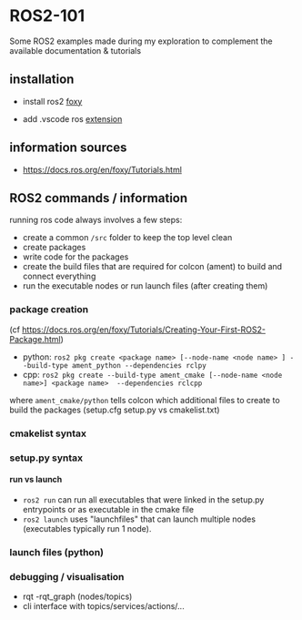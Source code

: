 # ROS2-101
Some ROS2 examples made during my exploration to complement the available documentation &amp; tutorials

## installation
- install ros2 [foxy](https://docs.ros.org/en/foxy/Installation.html)

- add .vscode ros [extension](https://marketplace.visualstudio.com/items?itemName=ms-iot.vscode-ros)

## information sources
- https://docs.ros.org/en/foxy/Tutorials.html



## ROS2 commands / information

running ros code always involves a few steps:
- create a common `/src` folder to keep the top level clean
- create packages
- write code for the packages
- create the build files that are required for colcon (ament) to build and connect everything
- run the executable nodes or run launch files (after creating them)


### package creation
 (cf https://docs.ros.org/en/foxy/Tutorials/Creating-Your-First-ROS2-Package.html)
- python: `ros2 pkg create <package name> [--node-name <node name> ] --build-type ament_python --dependencies rclpy`
- cpp: `ros2 pkg create --build-type ament_cmake [--node-name <node name>] <package name>  --dependencies rclcpp`

where `ament_cmake/python` tells colcon which additional files to create to build the packages (setup.cfg setup.py vs cmakelist.txt)

### cmakelist syntax

### setup.py syntax


#### run vs launch
- `ros2 run` can run all executables that were linked in the setup.py entrypoints or as executable in the cmake file
- `ros2 launch` uses "launchfiles" that can launch multiple nodes (executables typically run 1 node). 

### launch files (python)

### debugging / visualisation
- rqt 
-rqt_graph (nodes/topics)
- cli interface with topics/services/actions/...